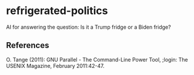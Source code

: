 # refrigerated-politics
AI for answering the question: Is it a Trump fridge or a Biden fridge?

## References
O. Tange (2011): GNU Parallel - The Command-Line Power Tool,
  ;login: The USENIX Magazine, February 2011:42-47.
